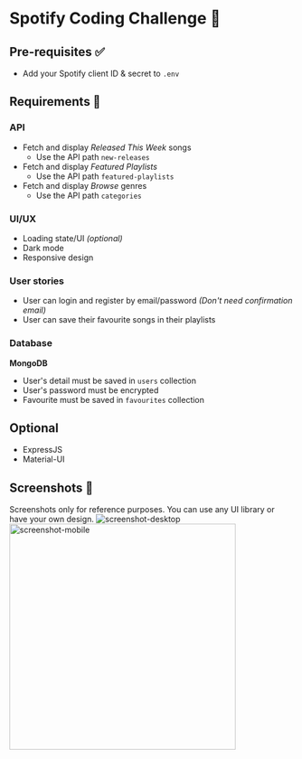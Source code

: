 # Spotify Coding Challenge 🎵

## Pre-requisites ✅
- Add your Spotify client ID & secret to `.env`

## Requirements 📖
### API
- Fetch and display *Released This Week* songs
  - Use the API path `new-releases`
- Fetch and display *Featured Playlists*
  - Use the API path `featured-playlists`
- Fetch and display *Browse* genres
  - Use the API path `categories`
### UI/UX
- Loading state/UI *(optional)*
- Dark mode
- Responsive design
### User stories
- User can login and register by email/password *(Don't need confirmation email)*
- User can save their favourite songs in their playlists
### Database
**MongoDB**
- User's detail must be saved in `users` collection
- User's password must be encrypted
- Favourite must be saved in `favourites` collection
## Optional
- ExpressJS
- Material-UI

## Screenshots 🌄
Screenshots only for reference purposes. You can use any UI library or have your own design.
![screenshot-desktop](https://puu.sh/GwPLE/3be580156a.png)
<img alt="screenshot-mobile" width=400 src="https://puu.sh/GwPLS/0bcb566d23.png" />
